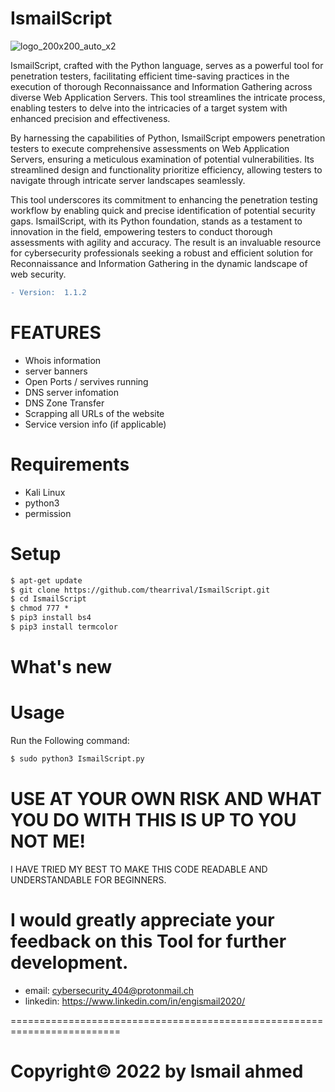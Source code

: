 # IsmailScript

![logo_200x200_auto_x2](https://user-images.githubusercontent.com/27915465/151691466-a70eb52e-229b-410c-93c0-fd0f9cb8652b.jpg)


IsmailScript, crafted with the Python language, serves as a powerful tool for penetration testers, facilitating efficient time-saving practices in the execution of thorough Reconnaissance and Information Gathering across diverse Web Application Servers. This tool streamlines the intricate process, enabling testers to delve into the intricacies of a target system with enhanced precision and effectiveness.

By harnessing the capabilities of Python, IsmailScript empowers penetration testers to execute comprehensive assessments on Web Application Servers, ensuring a meticulous examination of potential vulnerabilities. Its streamlined design and functionality prioritize efficiency, allowing testers to navigate through intricate server landscapes seamlessly.

This tool underscores its commitment to enhancing the penetration testing workflow by enabling quick and precise identification of potential security gaps. IsmailScript, with its Python foundation, stands as a testament to innovation in the field, empowering testers to conduct thorough assessments with agility and accuracy. The result is an invaluable resource for cybersecurity professionals seeking a robust and efficient solution for Reconnaissance and Information Gathering in the dynamic landscape of web security.






```diff
- Version:  1.1.2
```


# FEATURES


- Whois information
- server banners
- Open Ports / servives running
- DNS server infomation
- DNS Zone Transfer
- Scrapping all URLs of the website
- Service version info (if applicable)


# Requirements

- Kali Linux
- python3
- permission

# Setup

```diff
$ apt-get update
$ git clone https://github.com/thearrival/IsmailScript.git
$ cd IsmailScript
$ chmod 777 *
$ pip3 install bs4
$ pip3 install termcolor
```

# What's new



# Usage 

Run the Following command:
```diff
$ sudo python3 IsmailScript.py 
```




# USE AT YOUR OWN RISK AND WHAT YOU DO WITH THIS IS UP TO YOU NOT ME!

I HAVE TRIED MY BEST TO MAKE THIS CODE READABLE AND UNDERSTANDABLE FOR BEGINNERS.

I would greatly appreciate your feedback on this Tool for further development.
=========================================================================
- email:      cybersecurity_404@protonmail.ch
- linkedin:   https://www.linkedin.com/in/engismail2020/

=========================================================================
# Copyright© 2022 by Ismail ahmed 
